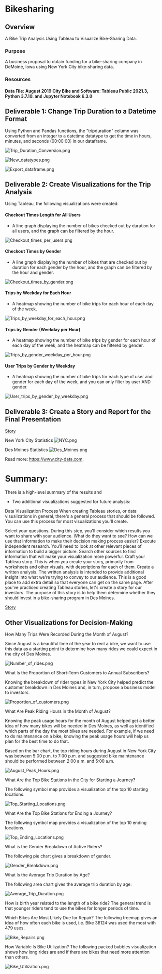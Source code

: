 # Bikesharing

## Overview
A Bike Trip Analysis Using Tableau to Visualize Bike-Sharing Data.

### Purpose
A business proposal to obtain funding for a bike-sharing company in DeMoine, Iowa using New York City bike-sharing data. 

### Resources

#### Data File: August 2019 City Bike and Software: Tableau Public 2021.3, Python 3.7.10. and Jupyter Notebook 6.3.0 

## Deliverable 1: Change Trip Duration to a Datetime Format

Using Python and Pandas functions, the "tripduration" column was converted from an integer to a datetime datatype to get the time in hours, minutes, and seconds (00:00:00) in our dataframe.

![Trip_Duration_Conversion.png](https://github.com/KimberlyCrawford/Bikesharing/blob/main/Resources/Trip_Duration_Conversion.png)

![New_datatypes.png](https://github.com/KimberlyCrawford/Bikesharing/blob/main/Resources/New_datatypes.png)

![Export_dataframe.png](https://github.com/KimberlyCrawford/Bikesharing/blob/main/Resources/Export_dataframe.png)


## Deliverable 2: Create Visualizations for the Trip Analysis

Using Tableau, the following visualizations were created:

#### Checkout Times Length for All Users 

- A line graph displaying the number of bikes checked out by duration for all users, and the graph can be filtered by the hour.

![Checkout_times_per_users.png](https://github.com/KimberlyCrawford/Bikesharing/blob/main/Resources/Checkout_times_per_users.png)

#### Checkout Times by Gender 

- A line graph displaying the number of bikes that are checked out by duration for each gender by the hour, and the graph can be filtered by the hour and gender.

![Checkout_times_by_gender.png](https://github.com/KimberlyCrawford/Bikesharing/blob/main/Resources/Checkout_times_by_gender.png)

#### Trips by Weekday for Each Hour 

- A heatmap showing the number of bike trips for each hour of each day of the week.

![Trips_by_weekday_for_each_hour.png](https://github.com/KimberlyCrawford/Bikesharing/blob/main/Resources/Trips_by_weekday_for_each_hour.png)

#### Trips by Gender (Weekday per Hour) 

- A heatmap showing the number of bike trips by gender for each hour of each day of the week, and the heatmap can be filtered by gender.

![Trips_by_gender_weekday_per_hour.png](https://github.com/KimberlyCrawford/Bikesharing/blob/main/Resources/Trips_by_gender_weekday_per_hour.png)

#### User Trips by Gender by Weekday 

- A heatmap showing the number of bike trips for each type of user and gender for each day of the week, and you can only filter by user AND gender.

![User_trips_by_gender_by_weekday.png](https://github.com/KimberlyCrawford/Bikesharing/blob/main/Resources/User_trips_by_gender_by_weekday.png)


## Deliverable 3: Create a Story and Report for the Final Presentation

[Story](https://public.tableau.com/views/NYCCitibikeAnalysis_16331442011330/KeyOutcomesoftheNYCCitibikeAnalysis?:language=en-US&publish=yes&:display_count=n&:origin=viz_share_link)



New York City Statistics
![NYC.png](https://github.com/KimberlyCrawford/Bikesharing/blob/main/Resources/NYC.png)

Des Moines Statistics
![Des_Moines.png](https://github.com/KimberlyCrawford/Bikesharing/blob/main/Resources/Des-Moines.png)

Read more: https://www.city-data.com. 

# Summary:

There is a high-level summary of the results and 

- Two additional visualizations suggested for future analysis:

Data Visualization Process
When creating Tableau stories, or data visualizations in general, there's a general process that should be followed. You can use this process for most visualizations you'll create.

Select your questions. During this step, you'll consider which results you want to share with your audience. What do they want to see? How can we use that information to make their decision making process easier?
Execute independent research. You'll need to look at other relevant pieces of information to build a bigger picture. Search other sources to find information that will make your visualization more powerful.
Craft your Tableau story. This is when you create your story, primarily from worksheets and other visuals, with descriptions for each of them.
Create a written analysis. The written analysis is intended to provide additional insight into what we're trying to convey to our audience. This is a good place to add extra detail so that everyone can get on the same page.
After you've practiced creating Tableau stories, let's create a story for our investors. The purpose of this story is to help them determine whether they should invest in a bike-sharing program in Des Moines.

[Story](https://public.tableau.com/views/NYCCitibikeAnalysis_16331442011330/KeyOutcomesoftheNYCCitibikeAnalysis?:language=en-US&publish=yes&:display_count=n&:origin=viz_share_link)

## Other Visualizations for Decision-Making

How Many Trips Were Recorded During the Month of August?

Since August is a beautiful time of the year to rent a bike, we want to use this data as a starting point to determine how many rides we could expect in the city of Des Moines.

![Number_of_rides.png](https://github.com/KimberlyCrawford/Bikesharing/blob/main/Resources/Number_of_rides.png)

What Is the Proportion of Short-Term Customers to Annual Subscribers?

Knowing the breakdown of rider types in New York City helped predict the customer breakdown in Des Moines and, in turn, propose a business model to investors.

![Proportion_of_customers.png](https://github.com/KimberlyCrawford/Bikesharing/blob/main/Resources/Proportion_of_customers.png)

What Are Peak Riding Hours in the Month of August?

Knowing the peak usage hours for the month of August helped get a better idea of how many bikes will be needed in Des Moines, as well as identified which parts of the day the most bikes are needed. For example, if we need to do maintenance on a bike, knowing the peak usage hours will help us plan for the best time to do that.

Based on the bar chart, the top riding hours during August in New York City was between 5:00 p.m. to 7:00 p.m. and suggested bike maintenance should be performed between 2:00 a.m. and 5:00 a.m.

![August_Peak_Hours.png](https://github.com/KimberlyCrawford/Bikesharing/blob/main/Resources/August_Peak_Hours.png)

What Are the Top Bike Stations in the City for Starting a Journey?

The following symbol map provides a visualization of the top 10 starting locations. 

![Top_Starting_Locations.png](https://github.com/KimberlyCrawford/Bikesharing/blob/main/Resources/Top_Starting_Locations.png)

What Are the Top Bike Stations for Ending a Journey?

The following symbol map provides a visualization of the top 10 ending locations. 

![Top_Ending_Locations.png](https://github.com/KimberlyCrawford/Bikesharing/blob/main/Resources/Top_Ending_Locations.png)

What is the Gender Breakdown of Active Riders?

The following pie chart gives a breakdown of gender.

![Gender_Breakdown.png](https://github.com/KimberlyCrawford/Bikesharing/blob/main/Resources/Gender_Breakdown.png)

What Is the Average Trip Duration by Age?

The following area chart gives the average trip duration by age:

![Average_Trip_Duration.png](https://github.com/KimberlyCrawford/Bikesharing/blob/main/Resources/Average_Trip_Duration.png)

How is birth year related to the length of a bike ride? The general trend is that younger riders tend to use the bikes for longer periods of time. 

Which Bikes Are Most Likely Due for Repair? The following treemap gives an idea of how often each bike is used, i.e. Bike 38124 was used the most with 479 uses.

![Bike_Repairs.png](https://github.com/KimberlyCrawford/Bikesharing/blob/main/Resources/Bike_Repairs.png)

How Variable Is Bike Utilization? The following packed bubbles visualization shows how long rides are and if there are bikes that need more attention than others. 

![Bike_Utilization.png](https://github.com/KimberlyCrawford/Bikesharing/blob/main/Resources/Bike_Utilization.png)
